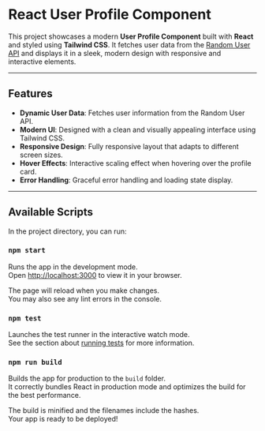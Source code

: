 # React User Profile Component

This project showcases a modern **User Profile Component** built with **React** and styled using **Tailwind CSS**. It fetches user data from the [Random User API](https://randomuser.me/) and displays it in a sleek, modern design with responsive and interactive elements.

---

## Features

- **Dynamic User Data**: Fetches user information from the Random User API.
- **Modern UI**: Designed with a clean and visually appealing interface using Tailwind CSS.
- **Responsive Design**: Fully responsive layout that adapts to different screen sizes.
- **Hover Effects**: Interactive scaling effect when hovering over the profile card.
- **Error Handling**: Graceful error handling and loading state display.

---

## Available Scripts

In the project directory, you can run:

### `npm start`

Runs the app in the development mode.\
Open [http://localhost:3000](http://localhost:3000) to view it in your browser.

The page will reload when you make changes.\
You may also see any lint errors in the console.

### `npm test`

Launches the test runner in the interactive watch mode.\
See the section about [running tests](https://facebook.github.io/create-react-app/docs/running-tests) for more information.

### `npm run build`

Builds the app for production to the `build` folder.\
It correctly bundles React in production mode and optimizes the build for the best performance.

The build is minified and the filenames include the hashes.\
Your app is ready to be deployed!